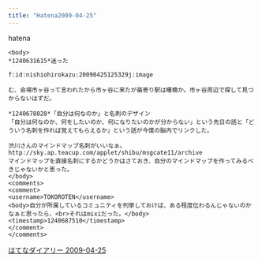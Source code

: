 ```yaml
---
title: "Hatena2009-04-25"
---
```


hatena

```
<body>
*1240631615*迷った

f:id:nishiohirokazu:20090425125329j:image

む、会場市ヶ谷って言われたから市ヶ谷に来たが最寄り駅は曙橋か。市ヶ谷周辺で探して見つからないはずだ。

*1240678028*「自分は何なのか」と名刺のデザイン
「自分は何なのか、何をしたいのか、何になりたいのかが分からない」という先日の話と「どういう名刺を作れば覚えてもらえるか」という話が今僕の脳内でリンクした。

渋川さんのマインドマップ名刺がいいなぁ。 http://sky.ap.teacup.com/applet/shibu/msgcate11/archive
マインドマップを直接名刺にするかどうかはさておき、自分のマインドマップを作ってみるべきじゃないかと思った。
</body>
<comments>
<comment>
<username>TOKOROTEN</username>
<body>自分が所属しているコミュニティを列挙しておけば、ある程度伝わるんじゃないのかなぁと思ったら、<br>それはmixiだった。</body>
<timestamp>1240687510</timestamp>
</comment>
</comments>
```


[はてなダイアリー 2009-04-25](https://nishiohirokazu.hatenadiary.org/archive/2009/04/25)